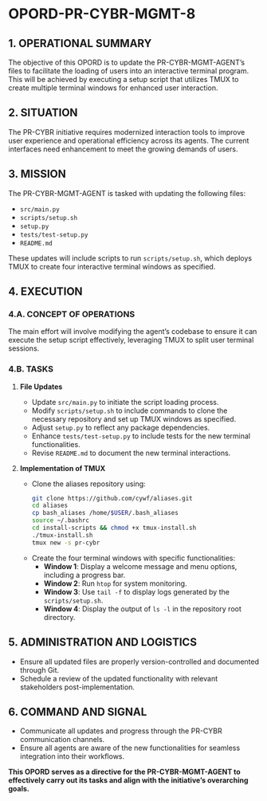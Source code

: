 # OPORD-PR-CYBR-MGMT-8

## 1. OPERATIONAL SUMMARY
The objective of this OPORD is to update the PR-CYBR-MGMT-AGENT’s files to facilitate the loading of users into an interactive terminal program. This will be achieved by executing a setup script that utilizes TMUX to create multiple terminal windows for enhanced user interaction.

## 2. SITUATION
The PR-CYBR initiative requires modernized interaction tools to improve user experience and operational efficiency across its agents. The current interfaces need enhancement to meet the growing demands of users.

## 3. MISSION
The PR-CYBR-MGMT-AGENT is tasked with updating the following files:
- `src/main.py`
- `scripts/setup.sh`
- `setup.py`
- `tests/test-setup.py`
- `README.md`

These updates will include scripts to run `scripts/setup.sh`, which deploys TMUX to create four interactive terminal windows as specified.

## 4. EXECUTION

### 4.A. CONCEPT OF OPERATIONS
The main effort will involve modifying the agent’s codebase to ensure it can execute the setup script effectively, leveraging TMUX to split user terminal sessions.

### 4.B. TASKS
1. **File Updates**
   - Update `src/main.py` to initiate the script loading process.
   - Modify `scripts/setup.sh` to include commands to clone the necessary repository and set up TMUX windows as specified.
   - Adjust `setup.py` to reflect any package dependencies.
   - Enhance `tests/test-setup.py` to include tests for the new terminal functionalities.
   - Revise `README.md` to document the new terminal interactions.

2. **Implementation of TMUX**
   - Clone the aliases repository using: 
     ```bash
     git clone https://github.com/cywf/aliases.git
     cd aliases
     cp bash_aliases /home/$USER/.bash_aliases
     source ~/.bashrc
     cd install-scripts && chmod +x tmux-install.sh
     ./tmux-install.sh
     tmux new -s pr-cybr
     ```
   - Create the four terminal windows with specific functionalities:
     - **Window 1**: Display a welcome message and menu options, including a progress bar.
     - **Window 2**: Run `htop` for system monitoring.
     - **Window 3**: Use `tail -f` to display logs generated by the `scripts/setup.sh`.
     - **Window 4**: Display the output of `ls -l` in the repository root directory.

## 5. ADMINISTRATION AND LOGISTICS
- Ensure all updated files are properly version-controlled and documented through Git.
- Schedule a review of the updated functionality with relevant stakeholders post-implementation.

## 6. COMMAND AND SIGNAL
- Communicate all updates and progress through the PR-CYBR communication channels.
- Ensure all agents are aware of the new functionalities for seamless integration into their workflows.

**This OPORD serves as a directive for the PR-CYBR-MGMT-AGENT to effectively carry out its tasks and align with the initiative’s overarching goals.**
